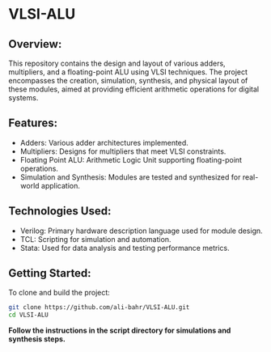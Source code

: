 # VLSI-ALU
## Overview: 
This repository contains the design and layout of various adders, multipliers, and a floating-point ALU using VLSI techniques.
The project encompasses the creation, simulation, synthesis, and physical layout of these modules, aimed at providing efficient arithmetic operations for digital systems.

## Features:
- Adders: Various adder architectures implemented.
- Multipliers: Designs for multipliers that meet VLSI constraints.
- Floating Point ALU: Arithmetic Logic Unit supporting floating-point operations.
- Simulation and Synthesis: Modules are tested and synthesized for real-world application.

## Technologies Used:
- Verilog: Primary hardware description language used for module design.
- TCL: Scripting for simulation and automation.
- Stata: Used for data analysis and testing performance metrics.

## Getting Started:
To clone and build the project:
```bash
git clone https://github.com/ali-bahr/VLSI-ALU.git
cd VLSI-ALU
```
**Follow the instructions in the script directory for simulations and synthesis steps.**

